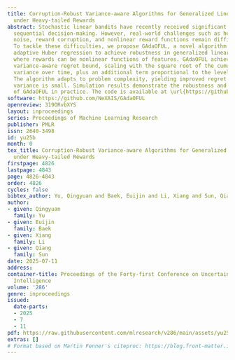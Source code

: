 ```yaml
---
title: Corruption-Robust Variance-aware Algorithms for Generalized Linear Bandits
  under Heavy-tailed Rewards
abstract: Stochastic linear bandits have recently received significant attention in
  sequential decision-making. However, real-world challenges such as heavy-tailed
  noise, reward corruption, and nonlinear reward functions remain difficult to address.
  To tackle these difficulties, we propose GAdaOFUL, a novel algorithm that leverages
  adaptive Huber regression to achieve robustness in generalized linear models (GLMs),
  where rewards can be nonlinear functions of features. GAdaOFUL achieves a state-of-the-art
  variance-aware regret bound, scaling with the square root of the cumulative reward
  variance over time, plus an additional term proportional to the level of corruption.
  The algorithm adapts to problem complexity, yielding improved regret when the cumulative
  variance is small. Simulation results demonstrate the robustness and effectiveness
  of GAdaOFUL in practice. The code is available at \url{https://github.com/NeXAIS/GAdaOFUL}.
software: https://github.com/NeXAIS/GAdaOFUL
openreview: 319ORvbXYS
layout: inproceedings
series: Proceedings of Machine Learning Research
publisher: PMLR
issn: 2640-3498
id: yu25b
month: 0
tex_title: Corruption-Robust Variance-aware Algorithms for Generalized Linear Bandits
  under Heavy-tailed Rewards
firstpage: 4826
lastpage: 4843
page: 4826-4843
order: 4826
cycles: false
bibtex_author: Yu, Qingyuan and Baek, Euijin and Li, Xiang and Sun, Qiang
author:
- given: Qingyuan
  family: Yu
- given: Euijin
  family: Baek
- given: Xiang
  family: Li
- given: Qiang
  family: Sun
date: 2025-07-11
address:
container-title: Proceedings of the Forty-first Conference on Uncertainty in Artificial
  Intelligence
volume: '286'
genre: inproceedings
issued:
  date-parts:
  - 2025
  - 7
  - 11
pdf: https://raw.githubusercontent.com/mlresearch/v286/main/assets/yu25b/yu25b.pdf
extras: []
# Format based on Martin Fenner's citeproc: https://blog.front-matter.io/posts/citeproc-yaml-for-bibliographies/
---
```

